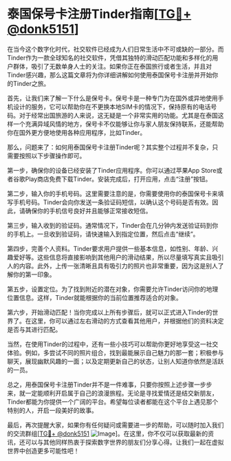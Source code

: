 # 泰国保号卡注册Tinder指南[[TG💪+ @donk5151](https://t.me/s/donk5151)]

在当今这个数字化时代，社交软件已经成为人们日常生活中不可或缺的一部分。而Tinder作为一款全球知名的社交软件，凭借其独特的滑动匹配功能和多样化的用户群体，吸引了无数单身人士的关注。如果你正在泰国旅行或者生活，并且对Tinder感兴趣，那么这篇文章将为你详细讲解如何使用泰国保号卡注册并开始你的Tinder之旅。

首先，让我们来了解一下什么是保号卡。保号卡是一种专门为在国外或异地使用手机设计的服务，它可以帮助你在不更换本地SIM卡的情况下，保持原有的电话号码。对于经常出国旅游的人来说，这无疑是一个非常实用的功能。尤其是在泰国这样一个充满异域风情的地方，保号卡不仅能够让你与家人朋友保持联系，还能帮助你在国外更方便地使用各种应用程序，比如Tinder。

那么，问题来了：如何用泰国保号卡注册Tinder呢？其实整个过程并不复杂，只需要按照以下步骤操作即可。

第一步，确保你的设备已经安装了Tinder应用程序。你可以通过苹果App Store或者谷歌Play商店免费下载Tinder。安装完成后，打开应用，点击“注册”按钮。

第二步，输入你的手机号码。这里需要注意的是，你需要使用你的泰国保号卡来填写手机号码。Tinder会向你发送一条验证码短信，以确认这个号码是否有效。因此，请确保你的手机信号良好并且能够正常接收短信。

第三步，输入收到的验证码。通常情况下，Tinder会在几分钟内发送验证码到你的手机上。一旦收到验证码，请快速输入到指定位置，然后点击“继续”。

第四步，完善个人资料。Tinder要求用户提供一些基本信息，如性别、年龄、兴趣爱好等。这些信息将直接影响到其他用户的滑动结果，所以尽量填写真实且吸引人的内容。此外，上传一张清晰且具有吸引力的照片也非常重要，因为这是别人了解你的第一印象。

第五步，设置定位。为了找到附近的潜在对象，你需要允许Tinder访问你的地理位置信息。这样，Tinder就能根据你的当前位置推荐适合的对象。

第六步，开始滑动匹配！当你完成以上所有步骤后，就可以正式进入Tinder的世界了。在这里，你可以通过左右滑动的方式查看其他用户，并根据他们的资料决定是否与其进行匹配。

当然，在使用Tinder的过程中，还有一些小技巧可以帮助你更好地享受这一社交体验。例如，多尝试不同的照片组合，找到最能展示自己魅力的那一套；积极参与聊天，展现幽默风趣的一面；以及定期更新自己的状态，让别人知道你依然是活跃的一员。

总之，用泰国保号卡注册Tinder并不是一件难事，只要你按照上述步骤一步步来，就一定能顺利开启属于自己的浪漫旅程。无论是寻找爱情还是结交新朋友，Tinder都能为你提供一个广阔的平台。希望每位读者都能在这个平台上遇见那个特别的人，开启一段美好的故事。

最后，再次提醒大家，如果你有任何疑问或需要进一步的帮助，可以随时加入我们的交流群组[[TG💪+ @donk5151](https://t.me/s/donk5151) ![Image](https://i.postimg.cc/rwNCRYN7/Snipaste-2025-04-30-17-27-05.png)]。在这里，你不仅可以获取最新的资讯，还可以与其他同样热衷于探索数字世界的朋友们分享心得。让我们一起在虚拟世界中创造更多可能性吧！